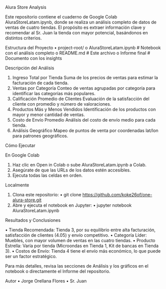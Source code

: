 Alura Store Analysis

Este repositorio contiene el cuaderno de Google Colab AluraStoreLatam.ipynb, donde se realiza un análisis completo de datos de ventas de cuatro tiendas. El propósito es extraer información clave y recomendar al Sr. Juan la tienda con mayor potencial, basándonos en distintos criterios.

Estructura del Proyecto
• project-root/
 o AluraStoreLatam.ipynb	# Notebook con el análisis completo
 o README.md			# Este archivo
 o Informe final		# Documento con los insights

Descripción del Análisis

1. Ingreso Total por Tienda
  Suma de los precios de ventas para estimar la facturación de cada tienda.
2. Ventas por Categoría
  Conteo de ventas agrupadas por categoría para identificar las categorías más populares.
3. Calificación Promedio de Clientes
  Evaluación de la satisfacción del cliente con promedio y número de valoraciones.
4. Productos Más y Menos Vendidos
  Identificación de los productos con mayor y menor cantidad de ventas.
5. Costo de Envío Promedio
  Análisis del costo de envío medio para cada tienda.
6. Análisis Geográfico
  Mapeo de puntos de venta por coordenadas lat/lon para patrones geográficos.

Cómo Ejecutar

En Google Colab
1. Haz clic en Open in Colab o sube AluraStoreLatam.ipynb a Colab.
2. Asegúrate de que las URLs de los datos estén accesibles.
3. Ejecuta todas las celdas en orden.

Localmente
1. Clona este repositorio:
 • git clone https://github.com/koke26of/one-alura-store.git
2. Abre y ejecuta el notebook en Jupyter:
 • jupyter notebook AluraStoreLatam.ipynb

Resultados y Conclusiones

• Tienda Recomendada: Tienda 3, por su equilibrio entre alta facturación, satisfacción de clientes (4.05) y envío competitivo.
• Categoría Líder: Muebles, con mayor volumen de ventas en las cuatro tiendas.
• Producto Estrella: Varía por tienda (Microondas en Tienda 1, Kit de bancas en Tienda 3).
• Costos de Envío: Tienda 4 tiene el envío más económico, lo que puede ser un factor estratégico.

Para más detalles, revisa las secciones de Análisis y los gráficos en el notebook o directamente el Informe del repositorio.

Autor
• Jorge Orellana Flores
• Sr. Juan
